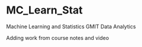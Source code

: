 # MC_Learn_Stat
Machine Learning and Statistics GMIT Data Analytics

Adding work from course notes and video
